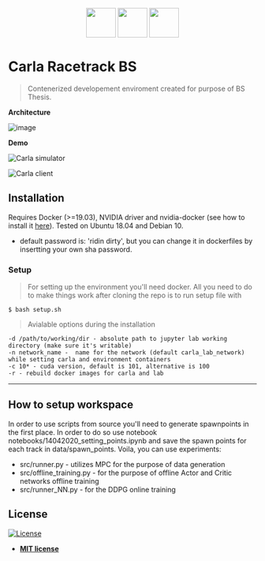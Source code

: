 <p align="center">
  <img height="60" src="https://carla.org//img/logo/carla-black-m.png" />
  <img height="60" src="https://devblogs.nvidia.com/wp-content/uploads/2017/04/pytorch-logo-dark.png" />
  <img height="60" src="https://avatars1.githubusercontent.com/u/22800682?v=4" />
</p>

# Carla Racetrack BS

> Contenerized developement enviroment created for purpose of BS Thesis.

**Architecture**

![image](https://user-images.githubusercontent.com/31616749/174434601-66903153-4ecc-4a63-a3b7-b80844565e15.png)


**Demo**

![Carla simulator](https://s6.gifyu.com/images/carla_gif_down2.gif)

![Carla client](https://s6.gifyu.com/images/carla_gif_up.gif)


## Installation
Requires Docker (>=19.03), NVIDIA driver and nvidia-docker (see how to install it [here](https://github.com/NVIDIA/nvidia-docker)). Tested on Ubuntu 18.04 and Debian 10.

* default password is: 'ridin dirty', but you can change it in dockerfiles by insertting your own sha password.

### Setup

> For setting up the environment you'll need docker.
> All you need to do to make things work after cloning the repo is to run setup file with

```shell
$ bash setup.sh
```

> Avialable options during the installation
```shell
-d /path/to/working/dir - absolute path to jupyter lab working directory (make sure it's writable)
-n network_name -  name for the network (default carla_lab_network) while setting carla and environment containers
-c 10* - cuda version, default is 101, alternative is 100
-r - rebuild docker images for carla and lab 
```

---
## How to setup workspace
In order to use scripts from source you'll need to generate spawnpoints in the first place.
In order to do so use notebook notebooks/14042020_setting_points.ipynb and save the spawn points for each track in data/spawn_points.
Voila, you can use experiments:
* src/runner.py - utilizes MPC for the purpose of data generation
* src/offline_training.py - for the purpose of offline Actor and Critic networks offline training
* src/runner_NN.py - for the DDPG online training
 

## License

[![License](http://img.shields.io/:license-mit-blue.svg?style=flat-square)](http://badges.mit-license.org)

- **[MIT license](http://opensource.org/licenses/mit-license.php)**
